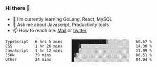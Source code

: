 ### Hi there 👋

- 🌱 I’m currently learning GoLang, React, MySQL
- 💬 Ask me about Javascript, Productivity tools 
- 📫 How to reach me: [Mail](mailto:kvaishak47@gmail.com) or [twitter](https://twitter.com/kvaish4k)

<!--START_SECTION:waka-->

```text
TypeScript   6 hrs 5 mins    ███████████████▒░░░░░░░░░   60.67 %
CSS          1 hr 26 mins    ███▓░░░░░░░░░░░░░░░░░░░░░   14.30 %
JavaScript   1 hr 12 mins    ███░░░░░░░░░░░░░░░░░░░░░░   11.99 %
JSON         39 mins         █▓░░░░░░░░░░░░░░░░░░░░░░░   06.51 %
Other        24 mins         █░░░░░░░░░░░░░░░░░░░░░░░░   04.04 %
```

<!--END_SECTION:waka-->
